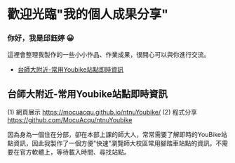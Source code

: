 # 歡迎光臨"我的個人成果分享"
### 你好，我是邱鈺婷 :grinning:
這裡會整理我製作的一些小小作品、作業成果，很開心可以與你進行交流。

- [台師大附近-常用Youbike站點即時資訊](##台師大附近-常用Youbike站點即時資訊)


## 台師大附近-常用Youbike站點即時資訊
(1) 網頁展示 https://mocuacqu.github.io/ntnuYoubike/
(2) 程式分享 https://github.com/MocuAcqu/ntnuYoubike

因為身為一個住在分部，卻在本部上課的師大人，常常需要了解即時的YouBike站點資訊，因此我製作了一個方便"快速"瀏覽師大校區常用腳踏車站點的資訊，不需要在官方軟體上，等待載入時間、尋找站點。
